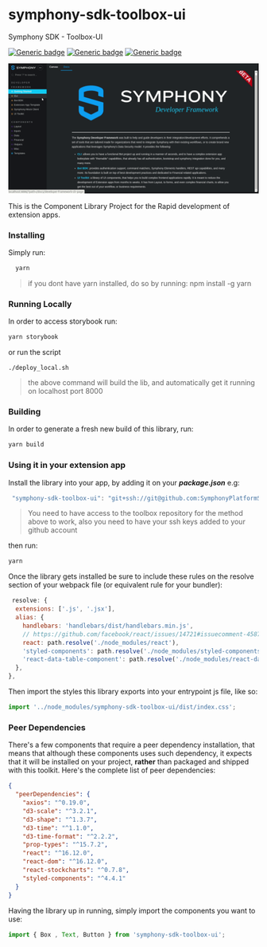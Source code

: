 # symphony-sdk-toolbox-ui
Symphony SDK - Toolbox-UI

[![Generic badge](https://img.shields.io/badge/StyledComponents-4.4.1-blue.svg)](https://styled-components.com/docs)
[![Generic badge](https://img.shields.io/badge/React-16.12.0-blue.svg)](https://pt-br.reactjs.org/blog/2017/09/26/react-v16.0.html)
[![Generic badge](https://img.shields.io/badge/Storybook-5.3.3-blue.svg)](https://github.com/storybookjs/storybook)

![Alt text](public/readme/storybook.gif?raw=true "Storybook")


This is the Component Library Project for the Rapid development of extension apps.

### Installing

Simply run:
```jsx
  yarn
```
> if you dont have yarn installed, do so by running: npm install -g yarn


### Running Locally
In order to access storybook run:
```jsx harmony
yarn storybook
```
or run the script
```shell script
./deploy_local.sh
```
> the above command will build the lib, and automatically get it running on localhost port 8000

### Building
In order to generate a fresh new build of this library, run:
```jsx harmony
yarn build
```

### Using it in your extension app

Install the library into your app, by adding it on your <strong><i>package.json</i></strong> e.g:

```jsx
 "symphony-sdk-toolbox-ui": "git+ssh://git@github.com:SymphonyPlatformSolutions/symphony-sdk-toolbox-ui.git#stage",
```
> You need to have access to the toolbox repository for the method above to work, also you need to have 
>your ssh keys added to your github account

then run:
```jsx
yarn
```
Once the library gets installed be sure to include these rules on the resolve section of your
webpack file (or equivalent rule for your bundler):

```jsx harmony
 resolve: {
  extensions: ['.js', '.jsx'],
  alias: {
    handlebars: 'handlebars/dist/handlebars.min.js',
    // https://github.com/facebook/react/issues/14721#issuecomment-458757426
    react: path.resolve('./node_modules/react'),
    'styled-components': path.resolve('./node_modules/styled-components'),
    'react-data-table-component': path.resolve('./node_modules/react-data-table-component'),
  },
},
```

Then import the styles this library exports into your entrypoint js file, like so:

```jsx harmony
import '../node_modules/symphony-sdk-toolbox-ui/dist/index.css';
```

### Peer Dependencies

There's a few components that require a peer dependency installation, that means that
although these components uses such dependency, it expects that it will be installed on your
project, **rather** than packaged and shipped with this toolkit. Here's the complete list of
peer dependencies:

```json
{
  "peerDependencies": {
    "axios": "^0.19.0",
    "d3-scale": "^3.2.1",
    "d3-shape": "^1.3.7",
    "d3-time": "^1.1.0",
    "d3-time-format": "^2.2.2",
    "prop-types": "^15.7.2",
    "react": "^16.12.0",
    "react-dom": "^16.12.0",
    "react-stockcharts": "^0.7.8",
    "styled-components": "^4.4.1"
  }
}
```


Having the library up in running, simply import the components you want to use:

```jsx harmony
import { Box , Text, Button } from 'symphony-sdk-toolbox-ui';
```

